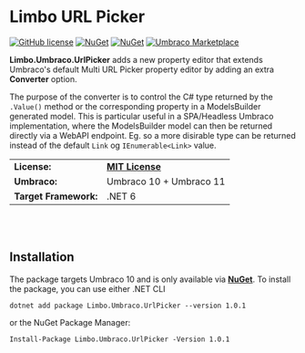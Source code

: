 # Limbo URL Picker

[![GitHub license](https://img.shields.io/badge/license-MIT-blue.svg)](LICENSE.md) [![NuGet](https://img.shields.io/nuget/vpre/Limbo.Umbraco.MultiNodeTreePicker.svg)](https://www.nuget.org/packages/Limbo.Umbraco.UrlPicker) [![NuGet](https://img.shields.io/nuget/dt/Limbo.Umbraco.UrlPicker.svg)](https://www.nuget.org/packages/Limbo.Umbraco.UrlPicker) [![Umbraco Marketplace](https://img.shields.io/badge/umbraco-marketplace-%233544B1)](https://marketplace.umbraco.com/package/limbo.umbraco.urlpicker)

**Limbo.Umbraco.UrlPicker** adds a new property editor that extends Umbraco's default Multi URL Picker property editor by adding an extra **Converter** option.

The purpose of the converter is to control the C# type returned by the `.Value()` method or the corresponding property in a ModelsBuilder generated model. This is particular useful in a SPA/Headless Umbraco implementation, where the ModelsBuilder model can then be returned directly via a WebAPI endpoint. Eg. so a more disirable type can be returned instead of the default `Link` og `IEnumerable<Link>` value.

<table>
  <tr>
    <td><strong>License:</strong></td>
    <td><a href="./LICENSE.md"><strong>MIT License</strong></a></td>
  </tr>
  <tr>
    <td><strong>Umbraco:</strong></td>
    <td>Umbraco 10 + Umbraco 11</td>
  </tr>
  <tr>
    <td><strong>Target Framework:</strong></td>
    <td>.NET 6</td>
  </tr>
</table>







<br /><br />

## Installation

The package targets Umbraco 10 and is only available via [**NuGet**][NuGetPackage]. To install the package, you can use either .NET CLI

```
dotnet add package Limbo.Umbraco.UrlPicker --version 1.0.1
```

or the NuGet Package Manager:

```
Install-Package Limbo.Umbraco.UrlPicker -Version 1.0.1
```





[NuGetPackage]: https://www.nuget.org/packages/Limbo.Umbraco.UrlPicker
[GitHubRelease]: https://github.com/abjerner/Limbo.Umbraco.UrlPicker
